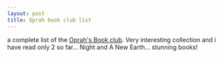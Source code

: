 ```yaml
---
layout: post
title: Oprah book club list
---
```


a complete list of the [ Oprah's Book club](http://www.oprah.com/article/oprahsbookclub/pastselections/20080701_orig_list). Very interesting collection and i have read only 2 so far... Night and A New Earth... stunning books!
